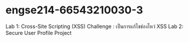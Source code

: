 # engse214-66543210030-3
Lab 1: Cross-Site Scripting (XSS) Challenge : เป็นการแก้ไขช่องโหว่ XSS
Lab 2: Secure User Profile Project